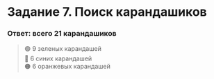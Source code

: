# Задание 7. Поиск карандашиков

### Ответ: всего 21 карандашиков

> 🟢 9 зеленых карандашей  
> 🔵 6 cиних карандашей  
> 🟠 6 оранжевых карандашей    